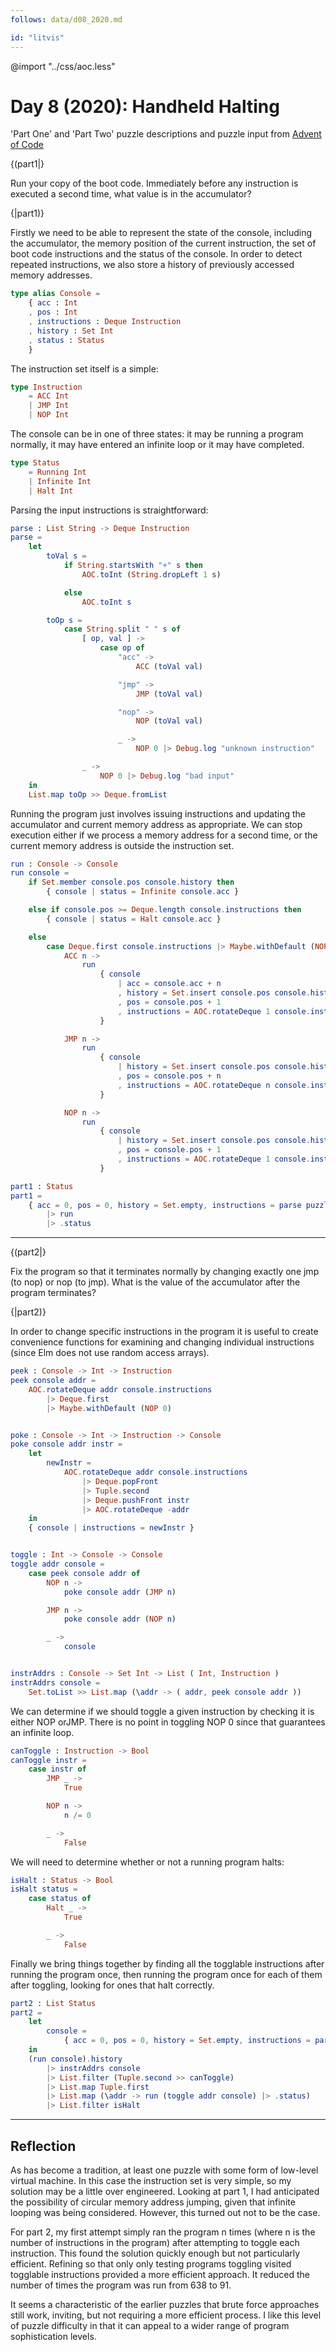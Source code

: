 ```yaml
---
follows: data/d08_2020.md

id: "litvis"
---
```


@import "../css/aoc.less"

# Day 8 (2020): Handheld Halting

'Part One' and 'Part Two' puzzle descriptions and puzzle input from [Advent of Code](https://adventofcode.com/2020/day/8)

{(part1|}

Run your copy of the boot code. Immediately before any instruction is executed a second time, what value is in the accumulator?

{|part1)}

Firstly we need to be able to represent the state of the console, including the accumulator, the memory position of the current instruction, the set of boot code instructions and the status of the console. In order to detect repeated instructions, we also store a history of previously accessed memory addresses.

```elm {l}
type alias Console =
    { acc : Int
    , pos : Int
    , instructions : Deque Instruction
    , history : Set Int
    , status : Status
    }
```

The instruction set itself is a simple:

```elm {l}
type Instruction
    = ACC Int
    | JMP Int
    | NOP Int
```

The console can be in one of three states: it may be running a program normally, it may have entered an infinite loop or it may have completed.

```elm {l}
type Status
    = Running Int
    | Infinite Int
    | Halt Int
```

Parsing the input instructions is straightforward:

```elm {l}
parse : List String -> Deque Instruction
parse =
    let
        toVal s =
            if String.startsWith "+" s then
                AOC.toInt (String.dropLeft 1 s)

            else
                AOC.toInt s

        toOp s =
            case String.split " " s of
                [ op, val ] ->
                    case op of
                        "acc" ->
                            ACC (toVal val)

                        "jmp" ->
                            JMP (toVal val)

                        "nop" ->
                            NOP (toVal val)

                        _ ->
                            NOP 0 |> Debug.log "unknown instruction"

                _ ->
                    NOP 0 |> Debug.log "bad input"
    in
    List.map toOp >> Deque.fromList
```

Running the program just involves issuing instructions and updating the accumulator and current memory address as appropriate. We can stop execution either if we process a memory address for a second time, or the current memory address is outside the instruction set.

```elm {l}
run : Console -> Console
run console =
    if Set.member console.pos console.history then
        { console | status = Infinite console.acc }

    else if console.pos >= Deque.length console.instructions then
        { console | status = Halt console.acc }

    else
        case Deque.first console.instructions |> Maybe.withDefault (NOP 0) of
            ACC n ->
                run
                    { console
                        | acc = console.acc + n
                        , history = Set.insert console.pos console.history
                        , pos = console.pos + 1
                        , instructions = AOC.rotateDeque 1 console.instructions
                    }

            JMP n ->
                run
                    { console
                        | history = Set.insert console.pos console.history
                        , pos = console.pos + n
                        , instructions = AOC.rotateDeque n console.instructions
                    }

            NOP n ->
                run
                    { console
                        | history = Set.insert console.pos console.history
                        , pos = console.pos + 1
                        , instructions = AOC.rotateDeque 1 console.instructions
                    }
```

```elm {l r}
part1 : Status
part1 =
    { acc = 0, pos = 0, history = Set.empty, instructions = parse puzzleInput, status = Running 0 }
        |> run
        |> .status
```

---

{(part2|}

Fix the program so that it terminates normally by changing exactly one jmp (to nop) or nop (to jmp). What is the value of the accumulator after the program terminates?

{|part2)}

In order to change specific instructions in the program it is useful to create convenience functions for examining and changing individual instructions (since Elm does not use random access arrays).

```elm {l}
peek : Console -> Int -> Instruction
peek console addr =
    AOC.rotateDeque addr console.instructions
        |> Deque.first
        |> Maybe.withDefault (NOP 0)


poke : Console -> Int -> Instruction -> Console
poke console addr instr =
    let
        newInstr =
            AOC.rotateDeque addr console.instructions
                |> Deque.popFront
                |> Tuple.second
                |> Deque.pushFront instr
                |> AOC.rotateDeque -addr
    in
    { console | instructions = newInstr }


toggle : Int -> Console -> Console
toggle addr console =
    case peek console addr of
        NOP n ->
            poke console addr (JMP n)

        JMP n ->
            poke console addr (NOP n)

        _ ->
            console


instrAddrs : Console -> Set Int -> List ( Int, Instruction )
instrAddrs console =
    Set.toList >> List.map (\addr -> ( addr, peek console addr ))
```

We can determine if we should toggle a given instruction by checking it is either NOP orJMP. There is no point in toggling NOP 0 since that guarantees an infinite loop.

```elm {l}
canToggle : Instruction -> Bool
canToggle instr =
    case instr of
        JMP _ ->
            True

        NOP n ->
            n /= 0

        _ ->
            False
```

We will need to determine whether or not a running program halts:

```elm {l}
isHalt : Status -> Bool
isHalt status =
    case status of
        Halt _ ->
            True

        _ ->
            False
```

Finally we bring things together by finding all the togglable instructions after running the program once, then running the program once for each of them after toggling, looking for ones that halt correctly.

```elm {l r}
part2 : List Status
part2 =
    let
        console =
            { acc = 0, pos = 0, history = Set.empty, instructions = parse puzzleInput, status = Running 0 }
    in
    (run console).history
        |> instrAddrs console
        |> List.filter (Tuple.second >> canToggle)
        |> List.map Tuple.first
        |> List.map (\addr -> run (toggle addr console) |> .status)
        |> List.filter isHalt
```

---

## Reflection

As has become a tradition, at least one puzzle with some form of low-level virtual machine. In this case the instruction set is very simple, so my solution may be a little over engineered. Looking at part 1, I had anticipated the possibility of circular memory address jumping, given that infinite looping was being considered. However, this turned out not to be the case.

For part 2, my first attempt simply ran the program n times (where n is the number of instructions in the program) after attempting to toggle each instruction. This found the solution quickly enough but not particularly efficient. Refining so that only only testing programs toggling visited togglable instructions provided a more efficient approach. It reduced the number of times the program was run from 638 to 91.

It seems a characteristic of the earlier puzzles that brute force approaches still work, inviting, but not requiring a more efficient process. I like this level of puzzle difficulty in that it can appeal to a wider range of program sophistication levels.
